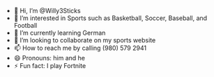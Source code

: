 - 👋 Hi, I’m @Willy3Sticks
- 👀 I’m interested in Sports such as Basketball, Soccer, Baseball, and Football
- 🌱 I’m currently learning German
- 💞️ I’m looking to collaborate on my sports website
- 📫 How to reach me by calling (980) 579 2941
- 😄 Pronouns: him and he 
- ⚡ Fun fact: I play Fortnite
